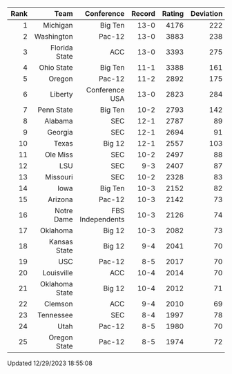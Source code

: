 | Rank  | Team                 | Conference           | Record   | Rating | Deviation |
| ---:  | ---:                 | ---:                 | ---:     | ---:   | ---:      |
| 1     | Michigan             | Big Ten              | 13-0     | 4176   | 222       |
| 2     | Washington           | Pac-12               | 13-0     | 3883   | 238       |
| 3     | Florida State        | ACC                  | 13-0     | 3393   | 275       |
| 4     | Ohio State           | Big Ten              | 11-1     | 3388   | 161       |
| 5     | Oregon               | Pac-12               | 11-2     | 2892   | 175       |
| 6     | Liberty              | Conference USA       | 13-0     | 2823   | 284       |
| 7     | Penn State           | Big Ten              | 10-2     | 2793   | 142       |
| 8     | Alabama              | SEC                  | 12-1     | 2787   | 89        |
| 9     | Georgia              | SEC                  | 12-1     | 2694   | 91        |
| 10    | Texas                | Big 12               | 12-1     | 2557   | 103       |
| 11    | Ole Miss             | SEC                  | 10-2     | 2497   | 88        |
| 12    | LSU                  | SEC                  | 9-3      | 2407   | 87        |
| 13    | Missouri             | SEC                  | 10-2     | 2328   | 83        |
| 14    | Iowa                 | Big Ten              | 10-3     | 2152   | 82        |
| 15    | Arizona              | Pac-12               | 10-3     | 2142   | 73        |
| 16    | Notre Dame           | FBS Independents     | 10-3     | 2126   | 74        |
| 17    | Oklahoma             | Big 12               | 10-3     | 2082   | 73        |
| 18    | Kansas State         | Big 12               | 9-4      | 2041   | 70        |
| 19    | USC                  | Pac-12               | 8-5      | 2017   | 70        |
| 20    | Louisville           | ACC                  | 10-4     | 2014   | 70        |
| 21    | Oklahoma State       | Big 12               | 10-4     | 2012   | 71        |
| 22    | Clemson              | ACC                  | 9-4      | 2010   | 69        |
| 23    | Tennessee            | SEC                  | 8-4      | 1997   | 78        |
| 24    | Utah                 | Pac-12               | 8-5      | 1980   | 70        |
| 25    | Oregon State         | Pac-12               | 8-5      | 1974   | 72        |

Updated 12/29/2023 18:55:08
